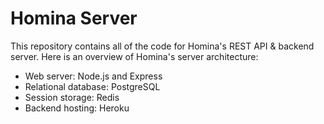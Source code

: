 # Homina Server

This repository contains all of the code for Homina's REST API & backend server. Here is an overview of Homina's server architecture:

- Web server: Node.js and Express
- Relational database: PostgreSQL
- Session storage: Redis
- Backend hosting: Heroku